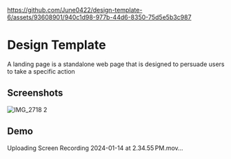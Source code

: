 
https://github.com/June0422/design-template-6/assets/93608901/940c1d98-977b-44d6-8350-75d5e5b3c987

# Design Template 

A landing page is a standalone web page that is designed to persuade users to take a specific action

## Screenshots
![IMG_2718 2](https://github.com/June0422/design-template-6/assets/93608901/f4f821d6-9fb4-45db-bb01-e96b02730de2)


## Demo
Uploading Screen Recording 2024-01-14 at 2.34.55 PM.mov…







